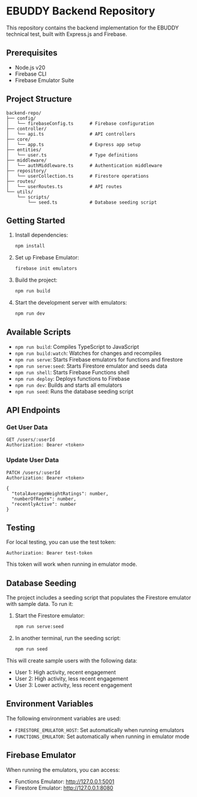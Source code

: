 # EBUDDY Backend Repository

This repository contains the backend implementation for the EBUDDY technical test, built with Express.js and Firebase.

## Prerequisites

- Node.js v20
- Firebase CLI
- Firebase Emulator Suite

## Project Structure

```
backend-repo/
├── config/
│   └── firebaseConfig.ts      # Firebase configuration
├── controller/
│   └── api.ts                 # API controllers
├── core/
│   └── app.ts                 # Express app setup
├── entities/
│   └── user.ts                # Type definitions
├── middleware/
│   └── authMiddleware.ts      # Authentication middleware
├── repository/
│   └── userCollection.ts      # Firestore operations
├── routes/
│   └── userRoutes.ts          # API routes
└── utils/
    └── scripts/
        └── seed.ts            # Database seeding script
```

## Getting Started

1. Install dependencies:
   ```bash
   npm install
   ```

2. Set up Firebase Emulator:
   ```bash
   firebase init emulators
   ```

3. Build the project:
   ```bash
   npm run build
   ```

4. Start the development server with emulators:
   ```bash
   npm run dev
   ```

## Available Scripts

- `npm run build`: Compiles TypeScript to JavaScript
- `npm run build:watch`: Watches for changes and recompiles
- `npm run serve`: Starts Firebase emulators for functions and firestore
- `npm run serve:seed`: Starts Firestore emulator and seeds data
- `npm run shell`: Starts Firebase Functions shell
- `npm run deploy`: Deploys functions to Firebase
- `npm run dev`: Builds and starts all emulators
- `npm run seed`: Runs the database seeding script

## API Endpoints

### Get User Data
```http
GET /users/:userId
Authorization: Bearer <token>
```

### Update User Data
```http
PATCH /users/:userId
Authorization: Bearer <token>

{
  "totalAverageWeightRatings": number,
  "numberOfRents": number,
  "recentlyActive": number
}
```

## Testing

For local testing, you can use the test token:
```http
Authorization: Bearer test-token
```

This token will work when running in emulator mode.

## Database Seeding

The project includes a seeding script that populates the Firestore emulator with sample data. To run it:

1. Start the Firestore emulator:
   ```bash
   npm run serve:seed
   ```

2. In another terminal, run the seeding script:
   ```bash
   npm run seed
   ```

This will create sample users with the following data:
- User 1: High activity, recent engagement
- User 2: High activity, less recent engagement
- User 3: Lower activity, less recent engagement

## Environment Variables

The following environment variables are used:
- `FIRESTORE_EMULATOR_HOST`: Set automatically when running emulators
- `FUNCTIONS_EMULATOR`: Set automatically when running in emulator mode

## Firebase Emulator

When running the emulators, you can access:
- Functions Emulator: http://127.0.0.1:5001
- Firestore Emulator: http://127.0.0.1:8080
